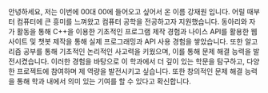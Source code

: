 안녕하세요, 저는 이번에 00대 00에 들어오고 싶어서 온 이름 강재원 입니다. 어릴 때부터 컴퓨터에 큰 흥미를 느껴왔고  컴퓨터 공학을 전공하고자 지원했습니다.  동아리와 자가 활동을 통해 C++을 이용한 기초적인 프로그램 제작 경험과 나이스 API를 활용한 웹사이트 및 챗봇 제작을 통해 실제 프로그래밍과 API 사용 경험을 쌓았습니다. 또한 알고리즘 공부를 통해 기초적인 논리적인 사고력을 키웠으며, 이를 통해 문제 해결 능력을 발전시켰습니다. 이러한 경험을 바탕으로 이 학과에서 더 깊이 있는 학문을 탐구하고, 다양한 프로젝트에 참여하며 제 역량을 발전시키고 싶습니다. 또한 창의적인 문제 해결 능력을 통해 학과 내에서 의미 있는 기여를 할 수 있다고 확신합니다.